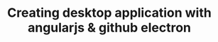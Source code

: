 ---
layout: post
title: Creating desktop application with angularjs & github electron
comments: true
description: ""
modified: 2015-08-15
tags: [JavaScript, Anguar Js , nodejs, Native Packaging, Github Electron]
disqus_shortname: "jasimea"
disqus_identifier: "0608201501"
color: "#FF664E"
---